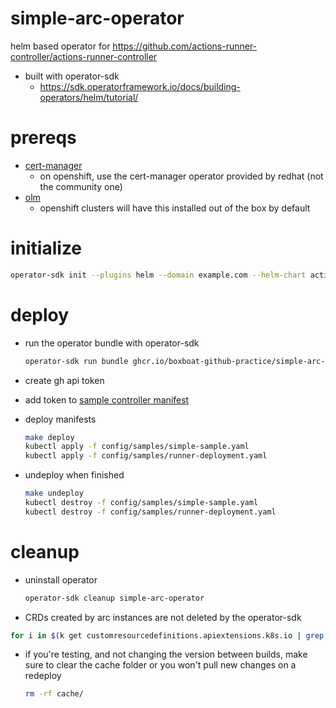 # simple-arc-operator
helm based operator for https://github.com/actions-runner-controller/actions-runner-controller
- built with operator-sdk
  - https://sdk.operatorframework.io/docs/building-operators/helm/tutorial/

# prereqs
  - [cert-manager](https://cert-manager.io/docs/installation/helm/)
    - on openshift, use the cert-manager operator provided by redhat (not the community one)
  - [olm](https://sdk.operatorframework.io/docs/olm-integration/tutorial-bundle/#enabling-olm)
    - openshift clusters will have this installed out of the box by default

# initialize
```sh
operator-sdk init --plugins helm --domain example.com --helm-chart actions-runner-controller --helm-chart-repo https://actions-runner-controller.github.io/actions-runner-controller
```
# deploy 
  - run the operator bundle with operator-sdk 
    ```sh
    operator-sdk run bundle ghcr.io/boxboat-github-practice/simple-arc-operator-bundle:experimental
    ```
  - create gh api token
  - add token to [sample controller manifest](./config/samples/simple-sample.yaml)
  - deploy manifests
    ```sh
    make deploy
    kubectl apply -f config/samples/simple-sample.yaml
    kubectl apply -f config/samples/runner-deployment.yaml
    ```
  
  - undeploy when finished
    ```sh
    make undeploy
    kubectl destroy -f config/samples/simple-sample.yaml
    kubectl destroy -f config/samples/runner-deployment.yaml
    ```

# cleanup
- uninstall operator
  ```sh
  operator-sdk cleanup simple-arc-operator
  ```

- CRDs created by arc instances are not deleted by the operator-sdk
```sh
for i in $(k get customresourcedefinitions.apiextensions.k8s.io | grep ".*actions\.summerwind\.dev" | awk '{print $1}'); do kubectl delete customresourcedefinition $i; done
```
- if you're testing, and not changing the version between builds, make sure to clear the cache folder or you won't pull new changes on a redeploy
  ```sh
  rm -rf cache/
  ```